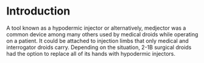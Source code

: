 # Introduction
A tool known as a hypodermic injector or alternatively, medjector was a common device among many others used by medical droids while operating on a patient.
It could be attached to injection limbs that only medical and interrogator droids carry.
Depending on the situation, 2-1B surgical droids had the option to replace all of its hands with hypodermic injectors.